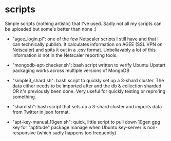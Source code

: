 scripts
=======

Simple scripts (nothing artistic) that I've used. Sadly not all my scripts can be uploaded but some's better than none :)

- "agee_login.pl": one of the few Netscaler scripts I still have and that I can technically publish. It calculates information on AGEE (SSL VPN on Netscaler) and spits it out in a .csv format. Unbeliavably a lot of this information is not in the Netscaler reporting tools.

- "mongodb-apt-checker.sh": bash script written to verify Ubuntu Upstart packaging works across multiple versions of MongoDB

- "simple3_shard.sh": bash script to quickly set up a 3-shard cluster. The data either needs to be imported after and the db & collection sharded OR it's previously been done. Very useful for quickly testing or repro'ing something.

- "shard.sh": bash script that sets up a 3-shard cluster and imports data from Twitter in json format.

- "apt-key-manual_10gen.sh": quick, little script to pull down 10gen gpg key for "aptitude" package manage when Ubuntu key-server is non-responsive (which sadly happens too frequently)